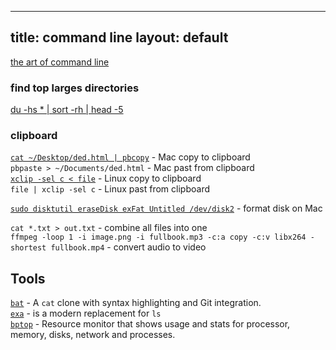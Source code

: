 
---
title: command line
layout: default
---
[the art of command line](https://github.com/jlevy/the-art-of-command-line)  
### find top larges directories  
[du -hs * | sort -rh | head -5](https://www.tecmint.com/find-top-large-directories-and-files-sizes-in-linux/)  
### clipboard
[`cat ~/Desktop/ded.html | pbcopy`](https://apple.stackexchange.com/questions/15318/how-to-use-terminal-to-copy-a-file-to-the-clipboard#15322) - Mac copy to clipboard  
`pbpaste > ~/Documents/ded.html` -  Mac past from clipboard  
[`xclip -sel c < file`](https://unix.stackexchange.com/questions/211817/copy-the-contents-of-a-file-into-the-clipboard-without-displaying-its-contents#211826) - Linux copy to clipboard  
`file | xclip -sel c` - Linux past from clipboard  



[`sudo disktutil eraseDisk exFat Untitled /dev/disk2`](https://itgirl.tech/2019/08/30/format-usb-drive-mac-terminal/) - format disk on Mac

`cat *.txt > out.txt` - combine all files into one   
`ffmpeg -loop 1 -i image.png -i fullbook.mp3 -c:a copy -c:v libx264 -shortest fullbook.mp4` - convert audio to video    





## Tools 
[`bat`](https://github.com/sharkdp/bat) - A `cat` clone with syntax highlighting and Git integration.    
[`exa`](https://github.com/ogham/exa) - is a modern replacement for `ls`  
[`bptop`](https://github.com/aristocratos/bpytop) - Resource monitor that shows usage and stats for processor, memory, disks, network and processes.  
